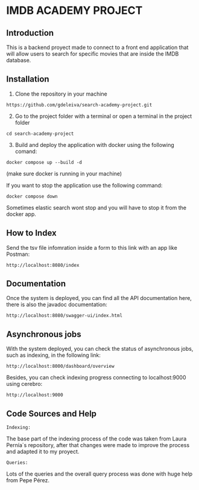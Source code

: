 # IMDB ACADEMY PROJECT
## Introduction

This is a backend proyect made to connect to a front end application that will allow users to search for specific movies that are inside the IMDB database.

## Installation
1. Clone the repository in your machine
```
https://github.com/gdeleiva/search-academy-project.git
```
2. Go to the project folder with a terminal or open a terminal in the project folder
```
cd search-academy-project
```
3. Build and deploy the application with docker using the following comand:
```
docker compose up --build -d
```
(make sure docker is running in your machine)

If you want to stop the application use the following command:
```
docker compose down
```
Sometimes elastic search wont stop and you will have to stop it from the docker app.

## How to Index

Send the tsv file infomration inside a form to this link with an app like Postman:

```
http://localhost:8080/index
```


## Documentation
Once the system is deployed, you can find all the API documentation here, there is also the javadoc documentation:
```
http://localhost:8080/swagger-ui/index.html
```

## Asynchronous jobs
With the system deployed, you can check the status of asynchronous jobs, such as indexing, in the following link:
```
http://localhost:8000/dashboard/overview
```
Besides, you can check indexing progress connecting to localhost:9000 using cerebro:
```
http://localhost:9000
```

## Code Sources and Help
 
```
Indexing:
``` 
The base part of the indexing process of the code was taken from Laura Pernía´s repository, after that changes were made to improve
the process and adapted it to my proyect.
```
Queries:
```
Lots of the queries and the overall query process was done with huge help from Pepe Pérez.
 

